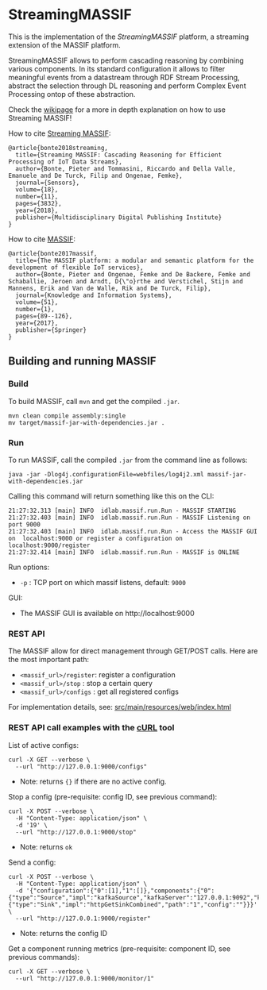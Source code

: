 # StreamingMASSIF

This is the implementation of the *StreamingMASSIF* platform, a streaming extension of the MASSIF platform.

StreamingMASSIF allows to perform cascading reasoning by combining various components. In its standard configuration it allows to filter meaningful events from a datastream through RDF Stream Processing, abstract the selection through DL reasoning and perform Complex Event Processing ontop of these abstraction.

Check the [wikipage](https://github.com/IBCNServices/StreamingMASSIF/wiki) for a more in depth explanation on how to use Streaming MASSIF!

How to cite [Streaming MASSIF](https://www.mdpi.com/1424-8220/18/11/3832):
```
@article{bonte2018streaming,
  title={Streaming MASSIF: Cascading Reasoning for Efficient Processing of IoT Data Streams},
  author={Bonte, Pieter and Tommasini, Riccardo and Della Valle, Emanuele and De Turck, Filip and Ongenae, Femke},
  journal={Sensors},
  volume={18},
  number={11},
  pages={3832},
  year={2018},
  publisher={Multidisciplinary Digital Publishing Institute}
}
```

How to cite [MASSIF](https://link.springer.com/article/10.1007/s10115-016-0969-1):
```
@article{bonte2017massif,
  title={The MASSIF platform: a modular and semantic platform for the development of flexible IoT services},
  author={Bonte, Pieter and Ongenae, Femke and De Backere, Femke and Schaballie, Jeroen and Arndt, D{\"o}rthe and Verstichel, Stijn and Mannens, Erik and Van de Walle, Rik and De Turck, Filip},
  journal={Knowledge and Information Systems},
  volume={51},
  number={1},
  pages={89--126},
  year={2017},
  publisher={Springer}
}
```

## Building and running MASSIF

### Build
To build MASSIF, call `mvn` and get the compiled `.jar`.
```shell
mvn clean compile assembly:single
mv target/massif-jar-with-dependencies.jar .
```

### Run
To run MASSIF, call the compiled `.jar` from the command line as follows:
```shell
java -jar -Dlog4j.configurationFile=webfiles/log4j2.xml massif-jar-with-dependencies.jar
```
Calling this command will return something like this on the CLI:
```shell
21:27:32.313 [main] INFO  idlab.massif.run.Run - MASSIF STARTING
21:27:32.403 [main] INFO  idlab.massif.run.Run - MASSIF Listening on port 9000
21:27:32.403 [main] INFO  idlab.massif.run.Run - Access the MASSIF GUI on  localhost:9000 or register a configuration on localhost:9000/register
21:27:32.414 [main] INFO  idlab.massif.run.Run - MASSIF is ONLINE
```
Run options:
* `-p` : TCP port on which massif listens, default: `9000`

GUI:
* The MASSIF GUI is available on http://localhost:9000

### REST API
The MASSIF allow for direct management through GET/POST calls.
Here are the most important path:
* `<massif_url>/register`: register a configuration
* `<massif_url>/stop` : stop a certain query
* `<massif_url>/configs` : get all registered configs

For implementation details, see: [src/main/resources/web/index.html](https://github.com/IBCNServices/StreamingMASSIF/blob/master/src/main/resources/web/index.html)

### REST API call examples with the [cURL](https://linuxize.com/post/curl-post-request/) tool
List of active configs:
```
curl -X GET --verbose \
  --url "http://127.0.0.1:9000/configs"
```
* Note: returns `{}` if there are no active config.

Stop a config (pre-requisite:  config ID, see previous command):
```
curl -X POST --verbose \
  -H "Content-Type: application/json" \
  -d '19' \
  --url "http://127.0.0.1:9000/stop"
```
* Note: returns `ok`

Send a config:
```
curl -X POST --verbose \
  -H "Content-Type: application/json" \
  -d '{"configuration":{"0":[1],"1":[]},"components":{"0":{"type":"Source","impl":"kafkaSource","kafkaServer":"127.0.0.1:9092","kafkaTopic":"backblaze_smart"},"1":{"type":"Sink","impl":"httpGetSinkCombined","path":"1","config":""}}}' \
  --url "http://127.0.0.1:9000/register"
```
* Note: returns the config ID

Get a component running metrics (pre-requisite: component ID, see previous commands):
```
curl -X GET --verbose \
  --url "http://127.0.0.1:9000/monitor/1"
```


